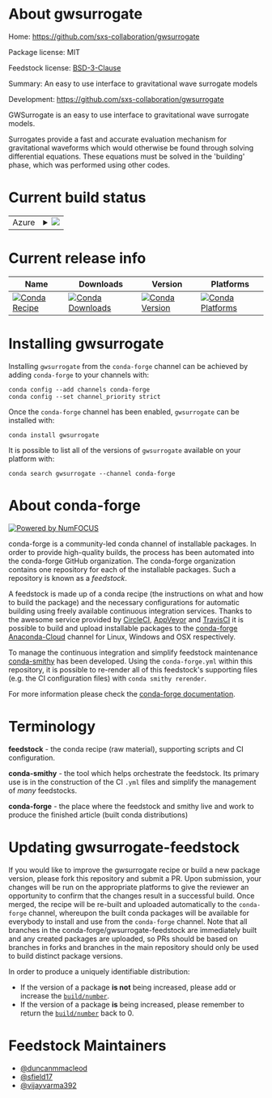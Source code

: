 About gwsurrogate
=================

Home: https://github.com/sxs-collaboration/gwsurrogate

Package license: MIT

Feedstock license: [BSD-3-Clause](https://github.com/conda-forge/gwsurrogate-feedstock/blob/master/LICENSE.txt)

Summary: An easy to use interface to gravitational wave surrogate models

Development: https://github.com/sxs-collaboration/gwsurrogate

GWSurrogate is an easy to use interface to gravitational wave surrogate
models.

Surrogates provide a fast and accurate evaluation mechanism for
gravitational waveforms which would otherwise be found through solving
differential equations. These equations must be solved in the 'building'
phase, which was performed using other codes.


Current build status
====================


<table>
    
  <tr>
    <td>Azure</td>
    <td>
      <details>
        <summary>
          <a href="https://dev.azure.com/conda-forge/feedstock-builds/_build/latest?definitionId=8781&branchName=master">
            <img src="https://dev.azure.com/conda-forge/feedstock-builds/_apis/build/status/gwsurrogate-feedstock?branchName=master">
          </a>
        </summary>
        <table>
          <thead><tr><th>Variant</th><th>Status</th></tr></thead>
          <tbody><tr>
              <td>linux_64_numpy1.17python3.6.____cpython</td>
              <td>
                <a href="https://dev.azure.com/conda-forge/feedstock-builds/_build/latest?definitionId=8781&branchName=master">
                  <img src="https://dev.azure.com/conda-forge/feedstock-builds/_apis/build/status/gwsurrogate-feedstock?branchName=master&jobName=linux&configuration=linux_64_numpy1.17python3.6.____cpython" alt="variant">
                </a>
              </td>
            </tr><tr>
              <td>linux_64_numpy1.17python3.7.____cpython</td>
              <td>
                <a href="https://dev.azure.com/conda-forge/feedstock-builds/_build/latest?definitionId=8781&branchName=master">
                  <img src="https://dev.azure.com/conda-forge/feedstock-builds/_apis/build/status/gwsurrogate-feedstock?branchName=master&jobName=linux&configuration=linux_64_numpy1.17python3.7.____cpython" alt="variant">
                </a>
              </td>
            </tr><tr>
              <td>linux_64_numpy1.17python3.8.____cpython</td>
              <td>
                <a href="https://dev.azure.com/conda-forge/feedstock-builds/_build/latest?definitionId=8781&branchName=master">
                  <img src="https://dev.azure.com/conda-forge/feedstock-builds/_apis/build/status/gwsurrogate-feedstock?branchName=master&jobName=linux&configuration=linux_64_numpy1.17python3.8.____cpython" alt="variant">
                </a>
              </td>
            </tr><tr>
              <td>linux_64_numpy1.19python3.9.____cpython</td>
              <td>
                <a href="https://dev.azure.com/conda-forge/feedstock-builds/_build/latest?definitionId=8781&branchName=master">
                  <img src="https://dev.azure.com/conda-forge/feedstock-builds/_apis/build/status/gwsurrogate-feedstock?branchName=master&jobName=linux&configuration=linux_64_numpy1.19python3.9.____cpython" alt="variant">
                </a>
              </td>
            </tr><tr>
              <td>osx_64_numpy1.17python3.6.____cpython</td>
              <td>
                <a href="https://dev.azure.com/conda-forge/feedstock-builds/_build/latest?definitionId=8781&branchName=master">
                  <img src="https://dev.azure.com/conda-forge/feedstock-builds/_apis/build/status/gwsurrogate-feedstock?branchName=master&jobName=osx&configuration=osx_64_numpy1.17python3.6.____cpython" alt="variant">
                </a>
              </td>
            </tr><tr>
              <td>osx_64_numpy1.17python3.7.____cpython</td>
              <td>
                <a href="https://dev.azure.com/conda-forge/feedstock-builds/_build/latest?definitionId=8781&branchName=master">
                  <img src="https://dev.azure.com/conda-forge/feedstock-builds/_apis/build/status/gwsurrogate-feedstock?branchName=master&jobName=osx&configuration=osx_64_numpy1.17python3.7.____cpython" alt="variant">
                </a>
              </td>
            </tr><tr>
              <td>osx_64_numpy1.17python3.8.____cpython</td>
              <td>
                <a href="https://dev.azure.com/conda-forge/feedstock-builds/_build/latest?definitionId=8781&branchName=master">
                  <img src="https://dev.azure.com/conda-forge/feedstock-builds/_apis/build/status/gwsurrogate-feedstock?branchName=master&jobName=osx&configuration=osx_64_numpy1.17python3.8.____cpython" alt="variant">
                </a>
              </td>
            </tr><tr>
              <td>osx_64_numpy1.19python3.9.____cpython</td>
              <td>
                <a href="https://dev.azure.com/conda-forge/feedstock-builds/_build/latest?definitionId=8781&branchName=master">
                  <img src="https://dev.azure.com/conda-forge/feedstock-builds/_apis/build/status/gwsurrogate-feedstock?branchName=master&jobName=osx&configuration=osx_64_numpy1.19python3.9.____cpython" alt="variant">
                </a>
              </td>
            </tr>
          </tbody>
        </table>
      </details>
    </td>
  </tr>
</table>

Current release info
====================

| Name | Downloads | Version | Platforms |
| --- | --- | --- | --- |
| [![Conda Recipe](https://img.shields.io/badge/recipe-gwsurrogate-green.svg)](https://anaconda.org/conda-forge/gwsurrogate) | [![Conda Downloads](https://img.shields.io/conda/dn/conda-forge/gwsurrogate.svg)](https://anaconda.org/conda-forge/gwsurrogate) | [![Conda Version](https://img.shields.io/conda/vn/conda-forge/gwsurrogate.svg)](https://anaconda.org/conda-forge/gwsurrogate) | [![Conda Platforms](https://img.shields.io/conda/pn/conda-forge/gwsurrogate.svg)](https://anaconda.org/conda-forge/gwsurrogate) |

Installing gwsurrogate
======================

Installing `gwsurrogate` from the `conda-forge` channel can be achieved by adding `conda-forge` to your channels with:

```
conda config --add channels conda-forge
conda config --set channel_priority strict
```

Once the `conda-forge` channel has been enabled, `gwsurrogate` can be installed with:

```
conda install gwsurrogate
```

It is possible to list all of the versions of `gwsurrogate` available on your platform with:

```
conda search gwsurrogate --channel conda-forge
```


About conda-forge
=================

[![Powered by NumFOCUS](https://img.shields.io/badge/powered%20by-NumFOCUS-orange.svg?style=flat&colorA=E1523D&colorB=007D8A)](http://numfocus.org)

conda-forge is a community-led conda channel of installable packages.
In order to provide high-quality builds, the process has been automated into the
conda-forge GitHub organization. The conda-forge organization contains one repository
for each of the installable packages. Such a repository is known as a *feedstock*.

A feedstock is made up of a conda recipe (the instructions on what and how to build
the package) and the necessary configurations for automatic building using freely
available continuous integration services. Thanks to the awesome service provided by
[CircleCI](https://circleci.com/), [AppVeyor](https://www.appveyor.com/)
and [TravisCI](https://travis-ci.com/) it is possible to build and upload installable
packages to the [conda-forge](https://anaconda.org/conda-forge)
[Anaconda-Cloud](https://anaconda.org/) channel for Linux, Windows and OSX respectively.

To manage the continuous integration and simplify feedstock maintenance
[conda-smithy](https://github.com/conda-forge/conda-smithy) has been developed.
Using the ``conda-forge.yml`` within this repository, it is possible to re-render all of
this feedstock's supporting files (e.g. the CI configuration files) with ``conda smithy rerender``.

For more information please check the [conda-forge documentation](https://conda-forge.org/docs/).

Terminology
===========

**feedstock** - the conda recipe (raw material), supporting scripts and CI configuration.

**conda-smithy** - the tool which helps orchestrate the feedstock.
                   Its primary use is in the construction of the CI ``.yml`` files
                   and simplify the management of *many* feedstocks.

**conda-forge** - the place where the feedstock and smithy live and work to
                  produce the finished article (built conda distributions)


Updating gwsurrogate-feedstock
==============================

If you would like to improve the gwsurrogate recipe or build a new
package version, please fork this repository and submit a PR. Upon submission,
your changes will be run on the appropriate platforms to give the reviewer an
opportunity to confirm that the changes result in a successful build. Once
merged, the recipe will be re-built and uploaded automatically to the
`conda-forge` channel, whereupon the built conda packages will be available for
everybody to install and use from the `conda-forge` channel.
Note that all branches in the conda-forge/gwsurrogate-feedstock are
immediately built and any created packages are uploaded, so PRs should be based
on branches in forks and branches in the main repository should only be used to
build distinct package versions.

In order to produce a uniquely identifiable distribution:
 * If the version of a package **is not** being increased, please add or increase
   the [``build/number``](https://docs.conda.io/projects/conda-build/en/latest/resources/define-metadata.html#build-number-and-string).
 * If the version of a package **is** being increased, please remember to return
   the [``build/number``](https://docs.conda.io/projects/conda-build/en/latest/resources/define-metadata.html#build-number-and-string)
   back to 0.

Feedstock Maintainers
=====================

* [@duncanmmacleod](https://github.com/duncanmmacleod/)
* [@sfield17](https://github.com/sfield17/)
* [@vijayvarma392](https://github.com/vijayvarma392/)

